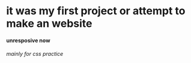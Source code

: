 # it was my first project or attempt to make an website

#### unresposive now 

###### mainly for css practice

